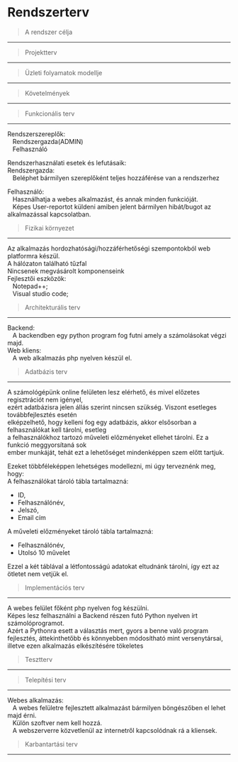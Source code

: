 # Rendszerterv
> A rendszer célja
---

> Projektterv
---

> Üzleti folyamatok modellje
---

> Követelmények
---

> Funkcionális terv
---
Rendszerszereplők: </br>
&nbsp;&nbsp;    Rendszergazda(ADMIN) </br>
&nbsp;&nbsp;	Felhasználó </br>

Rendszerhasználati esetek és lefutásaik: </br>
Rendszergazda: </br>
&nbsp;&nbsp;	Beléphet bármilyen szereplőként teljes hozzáférése van a rendszerhez </br>
	
Felhasználó: </br>
&nbsp;&nbsp;	Használhatja a webes alkalmazást, és annak minden funkcióját. </br>
&nbsp;&nbsp;	Képes User-reportot küldeni amiben jelent bármilyen hibát/bugot az alkalmazással kapcsolatban. </br>

> Fizikai környezet
---
Az alkalmazás hordozhatósági/hozzáférhetőségi szempontokból web platformra készül. <br>
A hálózaton található tűzfal <br>
Nincsenek megvásárolt komponenseink <br>
Fejlesztői eszközök: <br>
&nbsp;&nbsp;	Notepad++; <br>
&nbsp;&nbsp;	Visual studio code; <br>

> Architekturális terv
---
Backend:<br>
&nbsp;&nbsp;  A backendben egy python program fog futni amely a számolásokat végzi majd. <br>
Web kliens:<br>
&nbsp;&nbsp;  A web alkalmazás php nyelven készül el. <br>

> Adatbázis terv
---
A számológépünk online felületen lesz elérhető, és mivel előzetes regisztrációt nem igényel, <br>
ezért adatbázisra jelen állás szerint nincsen szükség. Viszont esetleges továbbfejlesztés esetén <br>
elképzelhető, hogy kelleni fog egy adatbázis, akkor elsősorban a felhasználókat kell tárolni, esetleg <br>
a felhasználókhoz tartozó műveleti előzményeket ellehet tárolni. Ez a funkció meggyorsítaná sok <br>
ember munkáját, tehát ezt a lehetőséget mindenképpen szem előtt tartjuk.

Ezeket többféleképpen lehetséges modellezni, mi úgy terveznénk meg, hogy: <br>
A felhasználókat tároló tábla tartalmazná: <br>
+ ID,
+ Felhasználónév,
+ Jelszó,
+ Email cím

A műveleti előzményeket tároló tábla tartalmazná: <br>

+ Felhasználónév,
+ Utolsó 10 művelet

Ezzel a két táblával a létfontosságú adatokat eltudnánk tárolni, így ezt az ötletet nem vetjük el.

> Implementációs terv
---
A webes felület főként php nyelven fog készülni. <br>
Képes lesz felhasználni a Backend részen futó Python nyelven írt számolóprogramot. <br>
Azért a Pythonra esett a választás mert, gyors a benne való program fejlesztés, áttekinthetőbb és könnyebben módosítható mint versenytársai, illetve ezen alkalmazás elkészítésére tökeletes <br>


> Tesztterv
---

> Telepítési terv
---
Webes alkalmazás:<br>
&nbsp;&nbsp;	A webes felületre fejlesztett alkalmazást bármilyen böngészőben el lehet majd érni. <br>
&nbsp;&nbsp;	Külön szoftver nem kell hozzá.<br>
&nbsp;&nbsp;	A webszerverre közvetlenül az internetről kapcsolódnak rá a kliensek.<br>

> Karbantartási terv
---
